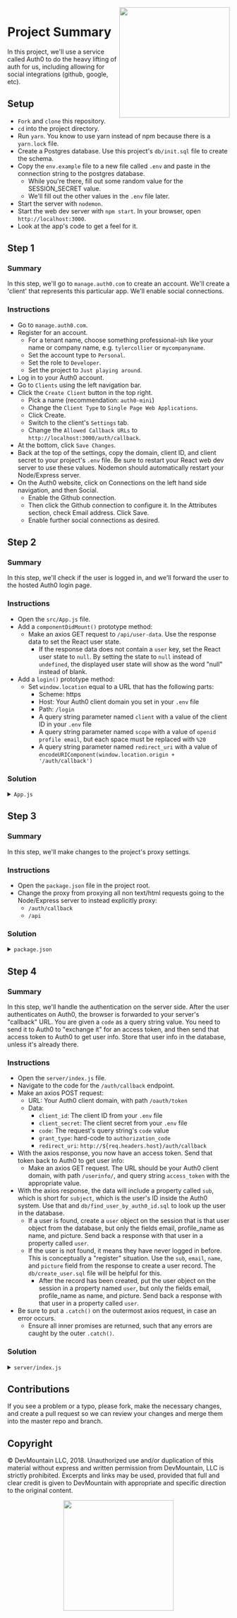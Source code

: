 <img src="https://devmounta.in/img/logowhiteblue.png" width="250" align="right">

# Project Summary

In this project, we'll use a service called Auth0 to do the heavy lifting of auth for us, including allowing for social integrations (github, google, etc).

## Setup

* `Fork` and `clone` this repository.
* `cd` into the project directory.
* Run `yarn`. You know to use yarn instead of npm because there is a `yarn.lock` file.
* Create a Postgres database. Use this project's `db/init.sql` file to create the schema.
* Copy the `env.example` file to a new file called `.env` and paste in the connection string to the postgres database.
  * While you're there, fill out some random value for the SESSION_SECRET value.
  * We'll fill out the other values in the `.env` file later.
* Start the server with `nodemon`.
* Start the web dev server with `npm start`. In your browser, open `http://localhost:3000`.
* Look at the app's code to get a feel for it.

## Step 1

### Summary

In this step, we'll go to `manage.auth0.com` to create an account. We'll create a 'client' that represents this particular app. We'll enable social connections.

### Instructions

* Go to `manage.auth0.com`.
* Register for an account.
  * For a tenant name, choose something professional-ish like your name or company name, e.g. `tylercollier` or `mycompanyname`.
  * Set the account type to `Personal`.
  * Set the role to `Developer`.
  * Set the project to `Just playing around`.
* Log in to your Auth0 account.
* Go to `Clients` using the left navigation bar.
* Click the `Create Client` button in the top right.
  * Pick a name (recommendation: `auth0-mini`)
  * Change the `Client Type` to `Single Page Web Applications`.
  * Click Create.
  * Switch to the client's `Settings` tab.
  * Change the `Allowed Callback URLs` to `http://localhost:3000/auth/callback`.
* At the bottom, click `Save Changes`.
* Back at the top of the settings, copy the domain, client ID, and client secret to your project's `.env` file. Be sure to restart your React web dev server to use these values. Nodemon should automatically restart your Node/Express server.
* On the Auth0 website, click on Connections on the left hand side navigation, and then Social.
  * Enable the Github connection.
  * Then click the Github connection to configure it. In the Attributes section, check Email address. Click Save.
  * Enable further social connections as desired.

## Step 2

### Summary

In this step, we'll check if the user is logged in, and we'll forward the user to the hosted Auth0 login page.

### Instructions

* Open the `src/App.js` file.
* Add a `componentDidMount()` prototype method:
  * Make an axios GET request to `/api/user-data`. Use the response data to set the React user state.
    * If the response data does not contain a `user` key, set the React user state to `null`. By setting the state to `null` instead of `undefined`, the displayed user state will show as the word "null" instead of blank.
* Add a `login()` prototype method:
  * Set `window.location` equal to a URL that has the following parts:
    * Scheme: https
    * Host: Your Auth0 client domain you set in your `.env` file
    * Path: `/login`
    * A query string parameter named `client` with a value of the client ID in your `.env` file
    * A query string parameter named `scope` with a value of `openid profile email`, but each space must be replaced with `%20`
    * A query string parameter named `redirect_uri` with a value of `encodeURIComponent(window.location.origin + '/auth/callback')`

### Solution

<details>
<summary><code>App.js</code></summary>

```js
class App extends Component {
  componentDidMount() {
    axios.get('/api/user-data').then(response => {
      this.setState({ user: response.data.user || null });
    });
  }

  login() {
    const redirectUri = encodeURIComponent(`${window.location.origin}/auth/callback`);
    window.location = `https://${process.env.REACT_APP_AUTH0_DOMAIN}/login?client=${process.env.REACT_APP_AUTH0_CLIENT_ID}&scope=openid%20profile%20email&redirect_uri=${redirectUri}`
  }
```
</details>

## Step 3

### Summary

In this step, we'll make changes to the project's proxy settings.

### Instructions

* Open the `package.json` file in the project root.
* Change the proxy from proxying all non text/html requests going to the Node/Express server to instead explicitly proxy:
  * `/auth/callback`
  * `/api`

### Solution

<details>
<summary><code>package.json</code></summary>

```json
{
  ...
  "proxy": {
    "/auth/callback": {
      "target": "http://localhost:3040"
    },
    "/api": {
      "target": "http://localhost:3040"
    }
  }
}
```
</details>

## Step 4

### Summary

In this step, we'll handle the authentication on the server side. After the user authenticates on Auth0, the browser is forwarded to your server's "callback" URL. You are given a `code` as a query string value. You need to send it to Auth0 to "exchange it" for an access token, and then send that access token to Auth0 to get user info. Store that user info in the database, unless it's already there.

### Instructions

* Open the `server/index.js` file.
* Navigate to the code for the `/auth/callback` endpoint.
* Make an axios POST request:
  * URL: Your Auth0 client domain, with path `/oauth/token`
  * Data:
    * `client_id`: The client ID from your `.env` file
    * `client_secret`: The client secret from your `.env` file
    * `code`: The request's query string's `code` value
    * `grant_type`: hard-code to `authorization_code`
    * `redirect_uri`: `http://${req.headers.host}/auth/callback`
* With the axios response, you now have an access token. Send that token back to Auth0 to get user info:
  * Make an axios GET request. The URL should be your Auth0 client domain, with path `/userinfo/`, and query string `access_token` with the appropriate value.
* With the axios response, the data will include a property called `sub`, which is short for `subject`, which is the user's ID inside the Auth0 system. Use that and `db/find_user_by_auth0_id.sql` to look up the user in the database.
    * If a user is found, create a `user` object on the session that is that user object from the database, but only the fields email, profile_name as name, and picture. Send back a response with that user in a property called `user`.
    * If the user is not found, it means they have never logged in before. This is conceptually a "register" situation. Use the `sub`, `email`, `name`, and `picture` field from the response to create a user record. The `db/create_user.sql` file will be helpful for this.
      * After the record has been created, put the user object on the session in a property named `user`, but only the fields email, profile_name as name, and picture. Send back a response with that user in a property called `user`.
* Be sure to put a `.catch()` on the outermost axios request, in case an error occurs.
  * Ensure all inner promises are returned, such that any errors are caught by the outer `.catch()`.

### Solution

<details>
<summary><code>server/index.js</code></summary>

```js
app.get('/auth/callback', (req, res) => {
  axios.post(`https://${process.env.REACT_APP_AUTH0_DOMAIN}/oauth/token`, {
    client_id: process.env.REACT_APP_AUTH0_CLIENT_ID,
    client_secret: process.env.REACT_APP_AUTH0_CLIENT_SECRET,
    code: req.query.code,
    grant_type: 'authorization_code',
    redirect_uri: `http://${req.headers.host}/auth/callback`,
  }).then(accessTokenResponse => {
    const accessToken = accessTokenResponse.data.access_token;
    return axios.get(`https://${process.env.REACT_APP_AUTH0_DOMAIN}/userinfo/?access_token=${accessToken}`).then(userInfoResponse => {
      const userData = userInfoResponse.data;
      return req.app.get('db').find_user_by_auth0_id(userData.sub).then(users => {
        if (users.length) {
          const user = users[0];
          req.session.user = { email: user.email, name: user.profile_name, picture: user.picture };
          res.redirect('/');
        } else {
          const createData = [userData.sub, userData.email, userData.name, userData.picture];
          return req.app.get('db').create_user(createData).then(newUsers => {
            const user = newUsers[0];
            req.session.user = { email: user.email, name: user.profile_name, picture: user.picture };
            res.redirect('/');
          });
        }
      });
    });
  }).catch(error => {
    console.log('error in /auth/callback', error);
    res.status(500).json({ message: 'An unexpected error occurred on the server.'})
  });
});
```
</details>

## Contributions

If you see a problem or a typo, please fork, make the necessary changes, and create a pull request so we can review your changes and merge them into the master repo and branch.

## Copyright

© DevMountain LLC, 2018. Unauthorized use and/or duplication of this material without express and written permission from DevMountain, LLC is strictly prohibited. Excerpts and links may be used, provided that full and clear credit is given to DevMountain with appropriate and specific direction to the original content.

<p align="center">
<img src="https://devmounta.in/img/logowhiteblue.png" width="250">
</p>
